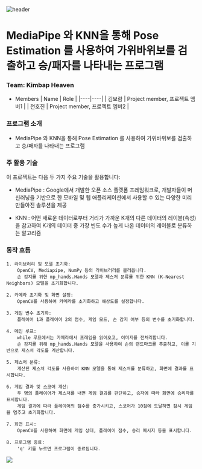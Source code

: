 ![header](https://capsule-render.vercel.app/api?type=shark&color=auto&height=300&section=header&Kimbap%20Heaven=capsule%20render&fontSize=90)

# MediaPipe 와 KNN을 통해 Pose Estimation 를 사용하여 가위바위보를 검출하고 승/패자를 나타내는 프로그램
### Team: Kimbap Heaven
* Members
  | Name | Role |
  |----|----|
  | 김보람 | Project member, 프로젝트 멤버1 |
  | 천호진 | Project member, 프로젝트 멤버2 |

### 프로그램 소개
* MediaPipe 와 KNN을 통해 Pose Estimation 를 사용하여 가위바위보를 검출하고 승/패자를 나타내는 프로그램
  
### 주 활용 기술
이 프로젝트는 다음 두 가지 주요 기술을 활용합니다:
 
* MediaPipe : Google에서 개발한 오픈 소스 플랫폼 프레임워크로, 개발자들이 머신러닝을 기반으로 한 모바일 및 웹 애플리케이션에서 사용할 수 있는 다양한 미리 만들아진 솔루션을 제공

* KNN : 어떤 새로운 데이터로부터 거리가 가까운 K개의 다른 데이터의 레이블(속성)을 참고하여 K개의 데이터 중 가장 빈도 수가 높게 나온 데이터의 레이블로 분류하는 알고리즘 

### 동작 흐름

    1. 라이브러리 및 모델 초기화:
        OpenCV, Mediapipe, NumPy 등의 라이브러리를 불러옵니다.
        손 감지를 위한 mp_hands.Hands 모델과 제스처 분류를 위한 KNN (K-Nearest Neighbors) 모델을 초기화합니다.

    2. 카메라 초기화 및 화면 설정:
        OpenCV를 사용하여 카메라를 초기화하고 해상도를 설정합니다.

    3. 게임 변수 초기화:
        플레이어 1과 플레이어 2의 점수, 게임 모드, 손 감지 여부 등의 변수를 초기화합니다.

    4. 메인 루프:
        while 루프에서는 카메라에서 프레임을 읽어오고, 이미지를 전처리합니다.
        손 감지를 위해 mp_hands.Hands 모델을 사용하여 손의 랜드마크를 추출하고, 이를 기반으로 제스처 각도를 계산합니다.

    5. 제스처 분류:
        계산된 제스처 각도를 사용하여 KNN 모델을 통해 제스처를 분류하고, 화면에 결과를 표시합니다.

    6. 게임 결과 및 스코어 계산:
        두 명의 플레이어가 제스처를 내면 게임 결과를 판단하고, 승자에 따라 화면에 승리자를 표시합니다.
        게임 결과에 따라 플레이어의 점수를 증가시키고, 스코어가 10점에 도달하면 잠시 게임을 멈추고 초기화합니다.

    7. 화면 표시:
        OpenCV를 사용하여 화면에 게임 상태, 플레이어 점수, 승리 메시지 등을 표시합니다.

    8. 프로그램 종료:
        'q' 키를 누르면 프로그램이 종료됩니다.

<img src="https://capsule-render.vercel.app/api?type=shark&color=auto&height=300&section=footer&text=Kimpab%20is%20Love&fontSize=80" />
